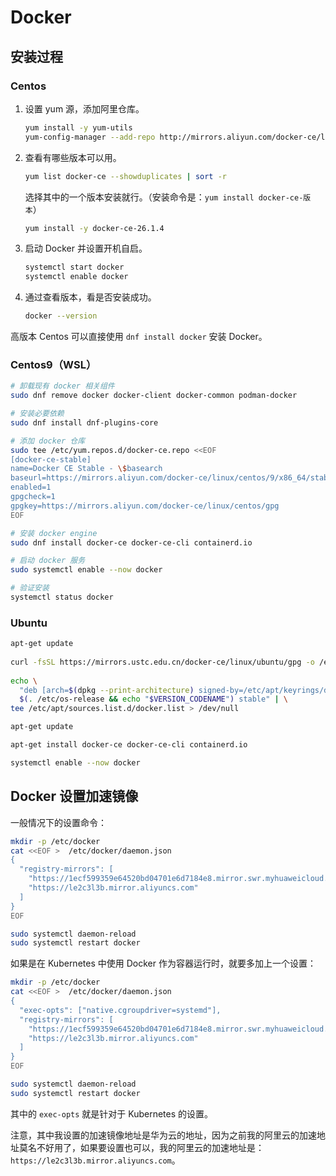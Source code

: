 # Docker

## 安装过程

### Centos

1. 设置 yum 源，添加阿里仓库。

    ```bash
    yum install -y yum-utils
    yum-config-manager --add-repo http://mirrors.aliyun.com/docker-ce/linux/centos/docker-ce.repo
    ```

2. 查看有哪些版本可以用。

    ```bash
    yum list docker-ce --showduplicates | sort -r
    ```

    选择其中的一个版本安装就行。（安装命令是：`yum install docker-ce-版本`）

    ```bash
    yum install -y docker-ce-26.1.4
    ```

3. 启动 Docker 并设置开机自启。

    ```bash
    systemctl start docker
    systemctl enable docker
    ```

4. 通过查看版本，看是否安装成功。

    ```bash
    docker --version
    ```

高版本 Centos 可以直接使用 `dnf install docker` 安装 Docker。

### Centos9（WSL）

```bash
# 卸载现有 docker 相关组件
sudo dnf remove docker docker-client docker-common podman-docker

# 安装必要依赖
sudo dnf install dnf-plugins-core

# 添加 docker 仓库
sudo tee /etc/yum.repos.d/docker-ce.repo <<EOF
[docker-ce-stable]
name=Docker CE Stable - \$basearch
baseurl=https://mirrors.aliyun.com/docker-ce/linux/centos/9/x86_64/stable
enabled=1
gpgcheck=1
gpgkey=https://mirrors.aliyun.com/docker-ce/linux/centos/gpg
EOF

# 安装 docker engine
sudo dnf install docker-ce docker-ce-cli containerd.io

# 启动 docker 服务
sudo systemctl enable --now docker

# 验证安装
systemctl status docker
```



### Ubuntu

```bash
apt-get update
    
curl -fsSL https://mirrors.ustc.edu.cn/docker-ce/linux/ubuntu/gpg -o /etc/apt/keyrings/docker.asc
    
echo \
  "deb [arch=$(dpkg --print-architecture) signed-by=/etc/apt/keyrings/docker.asc] https://mirrors.ustc.edu.cn/docker-ce/linux/ubuntu/ \
  $(. /etc/os-release && echo "$VERSION_CODENAME") stable" | \
tee /etc/apt/sources.list.d/docker.list > /dev/null

apt-get update

apt-get install docker-ce docker-ce-cli containerd.io

systemctl enable --now docker
```

## Docker 设置加速镜像

一般情况下的设置命令：

```bash
mkdir -p /etc/docker
cat <<EOF >  /etc/docker/daemon.json
{
  "registry-mirrors": [ 
	"https://1ecf599359e64520bd04701e6d7184e8.mirror.swr.myhuaweicloud.com",
	"https://le2c3l3b.mirror.aliyuncs.com"
  ]
}
EOF

sudo systemctl daemon-reload
sudo systemctl restart docker
```

如果是在 Kubernetes 中使用 Docker 作为容器运行时，就要多加上一个设置：

```bash
mkdir -p /etc/docker
cat <<EOF >  /etc/docker/daemon.json
{
  "exec-opts": ["native.cgroupdriver=systemd"],
  "registry-mirrors": [ 
	"https://1ecf599359e64520bd04701e6d7184e8.mirror.swr.myhuaweicloud.com",
	"https://le2c3l3b.mirror.aliyuncs.com"
  ]
}
EOF

sudo systemctl daemon-reload
sudo systemctl restart docker
```

其中的 `exec-opts` 就是针对于 Kubernetes 的设置。

注意，其中我设置的加速镜像地址是华为云的地址，因为之前我的阿里云的加速地址莫名不好用了，如果要设置也可以，我的阿里云的加速地址是：`https://le2c3l3b.mirror.aliyuncs.com`。









